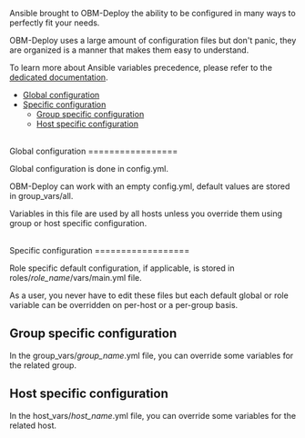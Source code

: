 Ansible brought to OBM-Deploy the ability to be configured in many ways to perfectly fit your needs.

OBM-Deploy uses a large amount of configuration files but don't panic, they are organized is a manner that makes them easy to understand.

To learn more about Ansible variables precedence, please refer to the [dedicated documentation](http://docs.ansible.com/playbooks_variables.html#variable-precedence-where-should-i-put-a-variable "Variables precedence on docs.ansible.com").

<!-- START doctoc generated TOC please keep comment here to allow auto update -->
<!-- DON'T EDIT THIS SECTION, INSTEAD RE-RUN doctoc TO UPDATE -->

- [Global configuration](#global-configuration)
- [Specific configuration](#specific-configuration)
  - [Group specific configuration](#group-specific-configuration)
  - [Host specific configuration](#host-specific-configuration)

<!-- END doctoc generated TOC please keep comment here to allow auto update -->

<a name="global-configuration"></a>

<br />
Global configuration
=================

Global configuration is done in config.yml.

OBM-Deploy can work with an empty config.yml, default values are stored in group_vars/all.

Variables in this file are used by all hosts unless you override them using group or host specific configuration.

<a name="specific-configuration"></a>

<br />
Specific configuration
==================

Role specific default configuration, if applicable, is stored in roles/*role_name*/vars/main.yml file.

As a user, you never have to edit these files but each default global or role variable can be overridden on per-host or a per-group basis.

<a name="group-specific-configuration"></a>

Group specific configuration
-------------------------------------

In the group_vars/*group_name*.yml file, you can override some variables for the related group.

<a name="host-specific-configuration"></a>

Host specific configuration
-----------------------------------

In the host_vars/*host_name*.yml file, you can override some variables for the related host.

[dedicated documentation]: http://docs.ansible.com/playbooks_variables.html#variable-precedence-where-should-i-put-a-variable "Variables precedence on docs.ansible.com"
